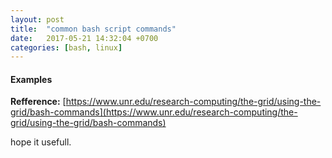 ```yaml
---
layout: post
title:  "common bash script commands"
date:   2017-05-21 14:32:04 +0700
categories: [bash, linux]
---
```


#### Examples


**Refference:** [https://www.unr.edu/research-computing/the-grid/using-the-grid/bash-commands](https://www.unr.edu/research-computing/the-grid/using-the-grid/bash-commands)

hope it usefull.

